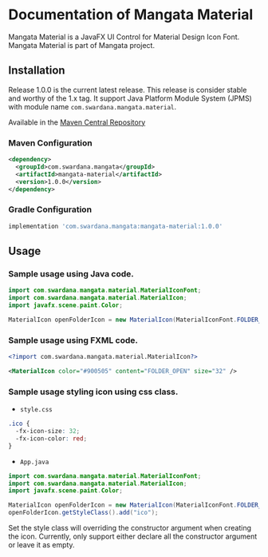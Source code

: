 # Documentation of Mangata Material

Mangata Material is a JavaFX UI Control for Material Design Icon Font.
Mangata Material is part of Mangata project.

## Installation

Release 1.0.0 is the current latest release. This release is consider stable and
worthy of the 1.x tag. It support Java Platform Module System (JPMS) with
module name `com.swardana.mangata.material`.

Available in the [Maven Central Repository](https://search.maven.org/search?q=g:com.swardana.mangata%20AND%20a:mangata-material)

### Maven Configuration

```xml
<dependency>
  <groupId>com.swardana.mangata</groupId>
  <artifactId>mangata-material</artifactId>
  <version>1.0.0</version>
</dependency>
```

### Gradle Configuration

```groovy
implementation 'com.swardana.mangata:mangata-material:1.0.0'
```

## Usage

### Sample usage using Java code.

```java
import com.swardana.mangata.material.MaterialIconFont;
import com.swardana.mangata.material.MaterialIcon;
import javafx.scene.paint.Color;

MaterialIcon openFolderIcon = new MaterialIcon(MaterialIconFont.FOLDER_OPEN, 12, Color.GRAY);
```

### Sample usage using FXML code.

```xml
<?import com.swardana.mangata.material.MaterialIcon?>

<MaterialIcon color="#900505" content="FOLDER_OPEN" size="32" />
```

### Sample usage styling icon using css class.

* `style.css`
```css
.ico {
  -fx-icon-size: 32;
  -fx-icon-color: red;
}
```

* `App.java`
```java
import com.swardana.mangata.material.MaterialIconFont;
import com.swardana.mangata.material.MaterialIcon;
import javafx.scene.paint.Color;

MaterialIcon openFolderIcon = new MaterialIcon(MaterialIconFont.FOLDER_OPEN, 12, Color.GRAY);
openFolderIcon.getStyleClass().add("ico");
```

Set the style class will overriding the constructor argument when creating the
icon. Currently, only support either declare all the constructor argument or
leave it as empty.